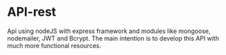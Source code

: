 # API-rest
Api using nodeJS with express framework and modules like mongoose, nodemailer, JWT and Bcrypt. 
The main intention is to  develop this API with much more functional resources.
